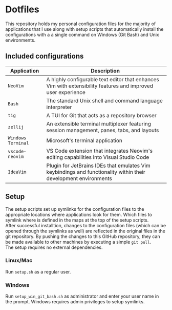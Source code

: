 # Dotfiles

This repository holds my personal configuration files for the majority of applications that I use along with setup scripts
that automatically install the configurations with a a single command on Windows (Git Bash) and Unix environments.

## Included configurations

| Application        | Description                                                                                                     |
| ------------------ | --------------------------------------------------------------------------------------------------------------- |
| `NeoVim`           | A highly configurable text editor that enhances Vim with extensibility features and improved user experience    |
| `Bash`             | The standard Unix shell and command language interpreter                                                        |
| `tig`              | A TUI for Git that acts as a repository browser                                                                 |
| `zellij`           | An extensible terminal multiplexer featuring session management, panes, tabs, and layouts                       |
| `Windows Terminal` | Microsoft's terminal application                                                                                |
| `vscode-neovim`    | VS Code extension that integrates Neovim's editing capabilities into Visual Studio Code                         |
| `IdeaVim`          | Plugin for JetBrains IDEs that emulates Vim keybindings and functionality within their development environments |

## Setup

The setup scripts set up symlinks for the configuration files to the appropriate locations where applications look for them.
Which files to symlink where is defined in the maps at the top of the setup scripts.  
After successful installtion, changes to the configuration files (which can be opened through the symlinks as well)
are reflected in the original files in the git repository. By pushing the changes to this GitHub repository, they
can be made available to other machines by executing a simple `git pull`.  
The setup requires no external dependencies.

### Linux/Mac

Run `setup.sh` as a regular user.

### Windows

Run `setup_win_git_bash.sh` as administrator and enter your user name in the prompt. Windows
requires admin privileges to setup symlinks.
